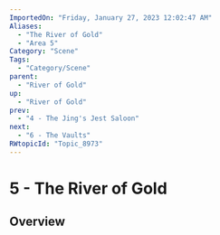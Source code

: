 ```yaml
---
ImportedOn: "Friday, January 27, 2023 12:02:47 AM"
Aliases:
  - "The River of Gold"
  - "Area 5"
Category: "Scene"
Tags:
  - "Category/Scene"
parent:
  - "River of Gold"
up:
  - "River of Gold"
prev:
  - "4 - The Jing's Jest Saloon"
next:
  - "6 - The Vaults"
RWtopicId: "Topic_8973"
---
```

# 5 - The River of Gold
## Overview
